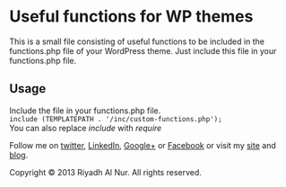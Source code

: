 # Useful functions for WP themes  

This is a small file consisting of useful functions to be included in the functions.php file of your WordPress theme. Just include this file in your functions.php file.   

## Usage  
Include the file in your functions.php file.    
    ```include (TEMPLATEPATH . '/inc/custom-functions.php');```   
You can also replace _include_ with _require_  

Follow me on [twitter](https://twitter.com/riyadhalnur),  [LinkedIn](http://www.linkedin.com/riyadhalnur),  [Google+](https://plus.google.com/u/0/+RiyadhAlNur) or [Facebook](http://www.facebook.com/riyadhalnur) or visit my [site](http://www.verticalaxisbd.com) and [blog](http://blog.verticalaxisbd.com).  

Copyright &copy; 2013 Riyadh Al Nur. All rights reserved.

